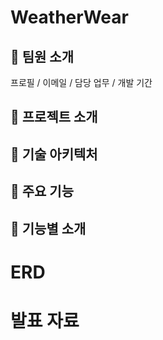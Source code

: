 # WeatherWear
<Main Page Image>



## 🌈 팀원 소개
프로필 / 이메일 / 담당 업무 / 개발 기간



## 💚 프로젝트 소개




## 💚 기술 아키텍처




## 💚 주요 기능



## 💚 기능별 소개


# ERD



# 발표 자료
